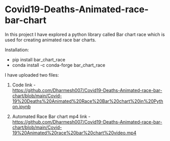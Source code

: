 # Covid19-Deaths-Animated-race-bar-chart

In this project I have explored a python library called Bar chart race which is used for creating animated race bar charts.

Installation:
- pip install bar_chart_race
- conda install -c conda-forge bar_chart_race

I have uploaded two files:

1) Code link -  
https://github.com/Dharmesh007/Covid19-Deaths-Animated-race-bar-chart/blob/main/Covid-19%20Deaths%20Animated%20Race%20Bar%20chart%20in%20Python.ipynb

2) Automated Race Bar chart mp4 link - 
https://github.com/Dharmesh007/Covid19-Deaths-Animated-race-bar-chart/blob/main/Covid-19%20Animated%20race%20bar%20chart%20video.mp4
